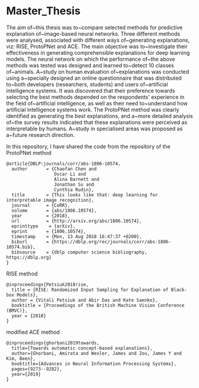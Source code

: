 # Master_Thesis
The aim of~this thesis was to~compare selected methods for predictive explanation of~image-based neural networks. Three different methods were analysed, associated with different ways of~generating explanations, viz: RISE, ProtoPNet and ACE. The main objective was to~investigate their effectiveness in generating comprehensible explanations for deep learning models. The neural network on which the performance of~the above methods was tested was designed and learned to~detect 10 classes of~animals. A~study on human evaluation of~explanations was conducted using a~specially designed an online questionnaire that was distributed to~both developers (researchers, students) and users of~artificial intelligence systems. It was discovered that their preference towards selecting the best methods depended on the respondents' experience in the field of~artificial intelligence, as well as their need to~understand how artificial intelligence systems work. The ProtoPNet method was clearly identified as generating the best explanations, and a~more detailed analysis of~the survey results indicated that these explanations were perceived as interpretable by humans. A~study in specialised areas was proposed as a~future research direction.

In this repository, I have shared the code from the repository of the ProtoPNet method
```
@article{DBLP:journals/corr/abs-1806-10574,
  author       = {Chaofan Chen and
                  Oscar Li and
                  Alina Barnett and
                  Jonathan Su and
                  Cynthia Rudin},
  title        = {This looks like that: deep learning for interpretable image recognition},
  journal      = {CoRR},
  volume       = {abs/1806.10574},
  year         = {2018},
  url          = {http://arxiv.org/abs/1806.10574},
  eprinttype    = {arXiv},
  eprint       = {1806.10574},
  timestamp    = {Mon, 13 Aug 2018 16:47:37 +0200},
  biburl       = {https://dblp.org/rec/journals/corr/abs-1806-10574.bib},
  bibsource    = {dblp computer science bibliography, https://dblp.org}
}
```
RISE method
```
@inproceedings{Petsiuk2018rise,
  title = {RISE: Randomized Input Sampling for Explanation of Black-box Models},
  author = {Vitali Petsiuk and Abir Das and Kate Saenko},
  booktitle = {Proceedings of the British Machine Vision Conference (BMVC)},
  year = {2018}
}
```
modified ACE method
```
@inproceedings{ghorbani2019towards,
  title={Towards automatic concept-based explanations},
  author={Ghorbani, Amirata and Wexler, James and Zou, James Y and Kim, Been},
  booktitle={Advances in Neural Information Processing Systems},
  pages={9273--9282},
  year={2019}
}
```
